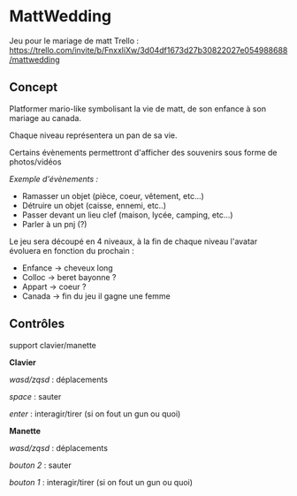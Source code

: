 # MattWedding
Jeu pour le mariage de matt
Trello : https://trello.com/invite/b/FnxxliXw/3d04df1673d27b30822027e054988688/mattwedding

## Concept
Platformer mario-like symbolisant la vie de matt, de son enfance à son mariage au canada.

Chaque niveau représentera un pan de sa vie.

Certains évènements permettront d'afficher des souvenirs sous forme de photos/vidéos

*Exemple d'évènements :*
- Ramasser un objet (pièce, coeur, vêtement, etc...)
- Détruire un objet (caisse, ennemi, etc..)
- Passer devant un lieu clef (maison, lycée, camping, etc...)
- Parler à un pnj (?)

Le jeu sera découpé en 4 niveaux, à la fin de chaque niveau l'avatar évoluera en fonction du prochain :
- Enfance	-> cheveux long
- Colloc	-> beret bayonne ?
- Appart	-> coeur ?
- Canada	-> fin du jeu il gagne une femme

## Contrôles
support clavier/manette

**Clavier**

*wasd/zqsd* 	: déplacements

*space* 		: sauter

*enter*			: interagir/tirer (si on fout un gun ou quoi)

**Manette**

*wasd/zqsd* 	: déplacements

*bouton 2* 		: sauter

*bouton 1*		: interagir/tirer (si on fout un gun ou quoi)
